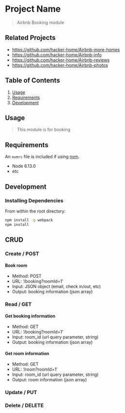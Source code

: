 # Project Name

> Airbnb Booking module

## Related Projects

  - https://github.com/hacker-home/Airbnb-more-homes
  - https://github.com/hacker-home/Airbnb-info
  - https://github.com/hacker-home/Airbnb-reviews
  - https://github.com/hacker-home/Airbnb-photos

## Table of Contents

1. [Usage](#Usage)
1. [Requirements](#requirements)
1. [Development](#development)

## Usage

> This module is for booking

## Requirements

An `nvmrc` file is included if using [nvm](https://github.com/creationix/nvm).

- Node 6.13.0
- etc

## Development

### Installing Dependencies

From within the root directory:

```sh
npm install -g webpack
npm install
```

## CRUD
### Create / POST
#### Book room
- Method: POST
- URL: ‘/booking?roomId=1’
- Input: JSON object (email, check in/out, etc)
- Output: booking information (json array)

### Read / GET
#### Get booking information
- Method: GET
- URL: ‘/booking?roomId=1’
- Input: room_id (url query parameter, string)
- Output: booking information (json array)

#### Get room information
- Method: GET
- URL: ‘/room?roomId=1’
- Input: room_id (url query parameter, string)
- Output: room information (json array)

### Update / PUT

### Delete / DELETE